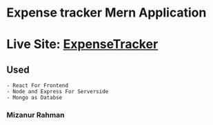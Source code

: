 # Expense tracker Mern Application

# Live Site: [ExpenseTracker](https://expense-tracker-by-mahi.herokuapp.com/)

## Used
    - React For Frontend
    - Node and Express For Serverside
    - Mongo as Databse


### Mizanur Rahman